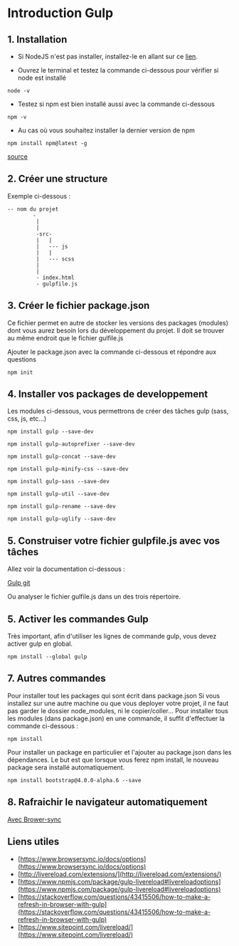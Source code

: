 # Introduction Gulp

## 1. Installation

- Si NodeJS n'est pas installer, installez-le en allant sur ce [lien](https://nodejs.org).

- Ouvrez le terminal et testez la commande ci-dessous pour vérifier si node est installé

```
node -v
```

- Testez si npm est bien installé aussi avec la commande ci-dessous

```
npm -v
```

- Au cas où vous souhaitez installer la dernier version de npm

```
npm install npm@latest -g
```

[source](https://www.npmjs.com/get-npm)

## 2. Créer une structure

Exemple ci-dessous :

```
-- nom du projet 
        -
         |
         |
         -src-
         |   |
         |   --- js
         |   |
         |   --- scss
         |
         |
         - index.html
         - gulpfile.js
 ```

## 3. Créer le fichier package.json

Ce fichier permet en autre de stocker les versions des packages (modules) dont vous aurez besoin lors du développement du projet.
Il doit se trouver au même endroit que le fichier gulfile.js

Ajouter le package.json avec la commande ci-dessous et répondre aux questions

```
npm init
```

## 4. Installer vos packages de developpement

Les modules ci-dessous, vous permettrons de créer des tâches gulp (sass, css, js, etc...)

```
npm install gulp --save-dev
```
```
npm install gulp-autoprefixer --save-dev
```
```
npm install gulp-concat --save-dev
```
```
npm install gulp-minify-css --save-dev
```
```
npm install gulp-sass --save-dev
```
```
npm install gulp-util --save-dev
```
```
npm install gulp-rename --save-dev
```
```
npm install gulp-uglify --save-dev
```
  
## 5. Construiser votre fichier gulpfile.js avec vos tâches

 
Allez voir la documentation ci-dessous :

[Gulp git](https://github.com/gulpjs/gulp/blob/master/docs/getting-started.md)

Ou analyser le fichier gulfile.js dans un des trois répertoire.

## 5. Activer les commandes Gulp

Très important, afin d'utiliser les lignes de commande gulp, vous devez activer gulp en global.

```
npm install --global gulp 
```


## 7. Autres commandes

Pour installer tout les packages qui sont écrit dans package.json
Si vous installez sur une autre machine ou que vous deployer votre projet, il ne faut pas garder le dossier node_modules, ni le copier/coller...
Pour installer tous les modules (dans package.json) en une commande, il suffit d'effectuer la commande ci-dessous :

```
npm install
```

Pour installer un package en particulier et l'ajouter au package.json dans les dépendances. Le but est que lorsque vous ferez npm install, le nouveau package sera installé automatiquement.

```
npm install bootstrap@4.0.0-alpha.6 --save
```

## 8. Rafraichir le navigateur automatiquement

[Avec Brower-sync](notes/brower-sync.md)


## Liens utiles

- [https://www.browsersync.io/docs/options](https://www.browsersync.io/docs/options)
- [http://livereload.com/extensions/](http://livereload.com/extensions/)
- [https://www.npmjs.com/package/gulp-livereload#livereloadoptions](https://www.npmjs.com/package/gulp-livereload#livereloadoptions)
- [https://stackoverflow.com/questions/43415506/how-to-make-a-refresh-in-browser-with-gulp](https://stackoverflow.com/questions/43415506/how-to-make-a-refresh-in-browser-with-gulp)
- [https://www.sitepoint.com/livereload/](https://www.sitepoint.com/livereload/)